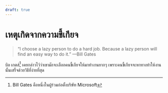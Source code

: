 ```yaml
---
draft: true
---
```


# เหตุเกิดจากความขี้เกียจ

> “I choose a lazy person to do a hard job. Because a lazy person will find an easy way to do it.” —Bill Gates

บิล เกตส์[^ms] เคยกล่าวไว้ว่าเขามักจะเลือกคนขี้เกียจให้มาทำงานยากๆ เพราะคนขี้เกียจจะหาทางทำให้งานนั้นเสร็จด้วยวิธีที่ง่ายที่สุด

[^ms]: Bill Gates คือหนึ่งในผู้ร่วมก่อตั้งบริษัท Microsoft
